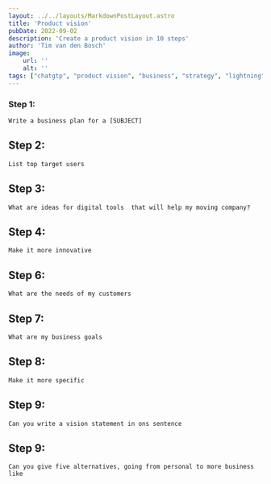 ```yaml
---
layout: ../../layouts/MarkdownPostLayout.astro
title: 'Product vision'
pubDate: 2022-09-02
description: 'Create a product vision in 10 steps'
author: 'Tim van den Bosch'
image:
    url: ''
    alt: ''
tags: ["chatgtp", "product vision", "business", "strategy", "lightning"]
---
```


<!-- ## Input custom subject
<input name="subject"> -->

### Step 1:
```
Write a business plan for a [SUBJECT]
```

## Step 2:
```
List top target users
```

## Step 3:
```
What are ideas for digital tools  that will help my moving company?
```

## Step 4:
```
Make it more innovative
```

## Step 6:
```
What are the needs of my customers
```

## Step 7:
```
What are my business goals
```

## Step 8:
```
Make it more specific
```

## Step 9:
```
Can you write a vision statement in ons sentence
```

## Step 9:
```
Can you give five alternatives, going from personal to more business like
```